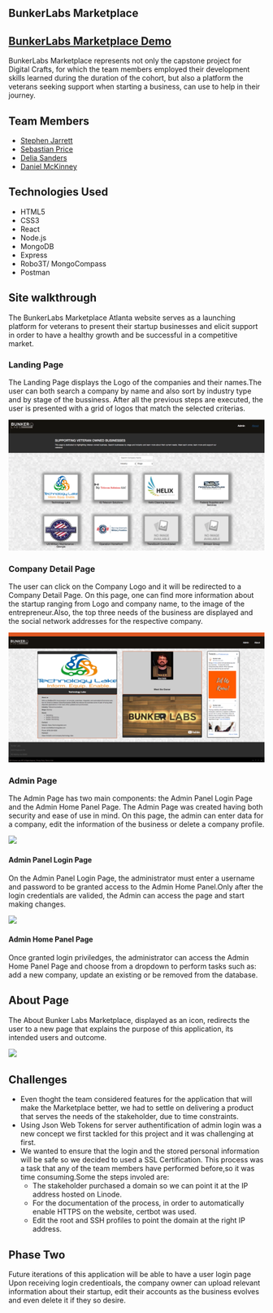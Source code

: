 ## BunkerLabs Marketplace

## <a href=""> BunkerLabs Marketplace Demo</a>

BunkerLabs Marketplace represents not only the capstone project for Digital Crafts, for which the team members employed their development skills learned during the duration of the cohort, but also a platform the veterans seeking support when starting a business, can use to help in their journey.

## Team Members
* <a href="https://github.com/stephenjarrett"> Stephen Jarrett</a>
* <a href="https://github.com/sprice36"> Sebastian Price</a>
* <a href="https://github.com/Dsande41"> Delia Sanders</a>
* <a href="https://github.com/Dmckinney821"> Daniel McKinney</a>

## Technologies Used
* HTML5
* CSS3
* React
* Node.js
* MongoDB
* Express
* Robo3T/ MongoCompass
* Postman

## Site walkthrough 
The BunkerLabs Marketplace Atlanta website serves as a launching platform for veterans to present their startup businesses and elicit support in order to have a healthy growth and be successful in a competitive market.


### Landing Page
The Landing Page displays the Logo of the companies and their names.The user can both search a company by name and also sort by industry type and by stage of the bussiness. After all the previous steps are executed, the user is presented with a grid of logos that match the selected criterias.

<img src="readme/landingPage.png">

### Company Detail Page
The user can click on the Company Logo and it will be redirected to a Company Detail Page. On this page, one can find more information about the startup ranging from Logo and company name, to the  image of the entrepreneur.Also, the top three needs of the business are displayed and the social network addresses for the respective company.

<img src="readme/Company.png">


### Admin Page
The Admin Page has two main components: the Admin Panel Login Page and the Admin Home Panel Page. The Admin Page was created having both security and ease of use  in mind. On this page, the admin can enter data for a company, edit the information of the business or delete a company profile.

<img src="readme/AdminPage">
          

#### Admin Panel Login Page
On the Admin Panel Login Page, the administrator must enter a username and password to be granted access to the Admin Home Panel.Only after the login credentials are valided, the Admin can access the page and start making changes.

<img src="readme/Login">

#### Admin Home Panel Page
Once granted login priviledges, the administrator can access the Admin Home Panel Page and choose from a dropdown to perform tasks such as: add a new company, update an existing  or be removed from the database.

## About Page 
The About Bunker Labs Marketplace, displayed as an icon, redirects the user to a new page that explains the purpose of this application, its intended users and outcome.

<img src= "readme/About">

## Challenges
* Even thoght the team considered features for the application that will make the Marketplace better, we had to settle on delivering a product that serves the  needs of the stakeholder, due to time constraints.
* Using Json Web Tokens for server authentification of admin login was a new concept we first tackled for this project and it was challenging at first. 
* We wanted to ensure that the login and the stored personal information will be safe so we decided to used a SSL Certification. This process was a task that any of the team members have performed before,so it was time consuming.Some the steps involed are:
  * The stakeholder purchased a domain so we can point it at the IP address hosted on Linode. 
  * For the documentation of the process, in order to automatically enable HTTPS on the website, certbot was used.
  * Edit the root and SSH profiles to point the domain at the right IP address.



## Phase Two
Future iterations of this application will be able to have a user login page  Upon receiving login credentioals, the company owner can upload relevant information about their startup, edit their accounts as the business evolves and even delete it if they so desire.





